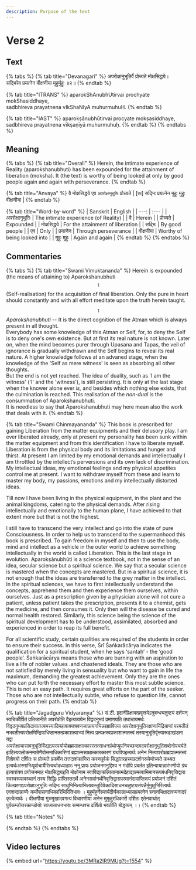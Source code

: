 ```yaml
---
description: Purpose of the text
---
```


# Verse 2

## Text

{% tabs %}
{% tab title="Devanagari" %}
अपरोक्षानुभूतिर्वै प्रोच्यते मोक्षसिद्धये।  
सद्भिरेव प्रयत्नेन वीक्षणीया मुहुर्मुहुः ॥२॥
{% endtab %}

{% tab title="ITRANS" %}
aparokShAnubhUtirvai prochyate mokShasiddhaye,  
sadbhireva prayatnena vIkShaNIyA muhurmuhuH.
{% endtab %}

{% tab title="IAST" %}
aparokṣānubhūtirvai procyate mokṣasiddhaye,  
sadbhireva prayatnena vīkṣaṇīyā muhurmuhuḥ.
{% endtab %}
{% endtabs %}

## Meaning

{% tabs %}
{% tab title="Overall" %}
Herein, the intimate experience of Reality \(aparokshanubhuti\) has been expounded for the attainment of liberation \(moksha\). It \(the text\) is worthy of being looked at only by good people again and again with perseverance.
{% endtab %}

{% tab title="Anvaya" %}
वै मोक्षसिद्धये एव `अपरोक्षानुभूतिः` प्रोच्यते \| \[`सा`\] सद्भिः प्रयत्नेन मुहुः मुहुः वीक्षणीया \|
{% endtab %}

{% tab title="Word-by-word" %}
| Sanskrit | English |
| ---: | :--- |
| अपरोक्षानुभूतिः | The intimate experience \(of Reality\) |
| वै | Herein |
| प्रोच्यते | Expounded |
| मोक्षसिद्धये | For the attainment of liberation |
| सद्भिः | By good people |
| एव | Only |
| प्रयत्नेन | Through perseverance |
| वीक्षणीया | Worthy of being looked into |
| मुहुः मुहुः | Again and again |
{% endtab %}
{% endtabs %}

## Commentaries

{% tabs %}
{% tab title="Swami Vimuktananda" %}
Herein is expounded \(the means of attaining to\) Aparokshanubhuti$$^1$$ \(Self-realisation\) for the acquisition of final liberation. Only the pure in heart should constantly and with all effort meditate upon the truth herein taught.

$$^1$$_Aparokshanubhuti_ -- It is the direct cognition of the Atman which is always present in all thought.  
Everybody has some knowledge of this Atman or Self, for, to deny the Self is to deny one's own existence. But at first its real nature is not known. Later on, when the mind becomes purer through Upasana and Tapas, the veil of ignorance is gradually withdrawn and the Self begins to reveal its real nature. A higher knowledge follows at an advaned stage, when the knowledge of the 'Self as mere witness' is seen as absorbing all other thoughts.  
But the end is not yet reached. The idea of duality, such as 'I am the witness' \('I' and the 'witness'\), is still persisting. It is only at the last stage when the knower alone ever _is,_ and besides which nothing else exists, that the culmination is reached. This realisation of the _non-dual_ is the consummation of Aparokshanubhuti.  
It is needless to say that Aparokshanubhuti may here mean also the work that deals with it.
{% endtab %}

{% tab title="Swami Chinmayananda" %}
This book is prescribed for gaining Liberation from the matter equipments and their delusory play. I am ever liberated already, only at present my personality has been sunk within the matter equipment and from this identification I have to liberate myself. Liberation is from the physical body and its limitations and hunger and thirst. At present I am limited by my emotional demands and intellectually I am throttled by the intellect’s perversions and its own lack of discrimination. My intellectual ideas, my emotional feelings and my physical appetites control me at present. I want to withdraw myself from these and learn to master my body, my passions, emotions and my intellectually distorted ideas. 

Till now I have been living in the physical equipment, in the plant and the animal kingdoms, catering to the physical demands. After rising intellectually and emotionally to the human plane, I have achieved to that extent more but that is not the highest. 

I still have to transcend the very intellect and go into the state of pure Consciousness. In order to help us to transcend to the supermanhood this book is prescribed. To gain freedom in myself and then to use the body, mind and intellect as a vehicle in the outer world to achieve something intellectually in the world is called Liberation. This is the last stage in evolution. Aparokṣānubhūti is a science textbook, not in the sense of an idea, secular science but a spiritual science. We say that a secular science is mastered when the concepts are mastered. But in a spiritual science, it is not enough that the ideas are transferred to the grey matter in the intellect. In the spiritual sciences, we have to first intellectuaIly understand the concepts, apprehend them and then experience them ourselves, within ourselves. Just as a prescription given by a physician alone will not cure a patient, unless patient takes the prescription, presents it to a chemist, gets the medicine, and then consumes it. Only then will the disease be cured and normal health restored. Similarly, this science being the science of the spiritual development has to be understood, assimilated, absorbed and experienced in order to reap its full benefit. 

For all scientific study, certain qualities are required of the students in order to ensure their success. In this verse, Śrī Śaṅkarācārya indicates the qualification for a spiritual student, when he says ‘santaḥ’ - the ‘good people’. Śaṅkarācārya means those who are burning with an aspiration to live a life of nobler values .and chastened ideals. They are those who are not satisfied by merely living in sensuality but who want to gain in life the maximum, demanding the greatest achievement. Only they are the ones who can put forth the necessary effort to master this most subtle science. This is not an easy path. It requires great efforts on the part of the seeker. Those who are not intellectually subtle, who refuse to question life, cannot progress on their path.
{% endtab %}

{% tab title="Jagadguru Vidyaranya" %}
सं.टी. इदानींप्रेक्षावत्प्रवृत्तयेऽनुबन्धचतुष्टयं दर्शयन् स्वचिकीर्षितं प्रतिजानीते अपरोक्षेति वैइत्यव्ययेन विद्वदनुभवं प्रमाणयति तथाचायमर्थः विद्वदनुभवप्रसिदायातत्त्वमस्यादिमहावाक्यश्रवणजाप्रत्यगभिन्नब्रह्मविपया अपरोक्षानुभूतिरक्षाणामिंद्रियाणां परमतीतं नभवतीत्यपरोक्षमिम्द्रियाधिष्ठानतत्प्रकाशत्वाभ्यां नित्य प्रत्यक्षस्वप्रकाशात्मतत्त्वं तस्यानुभूतिर्वृत्त्यारूढाखंडता यद्वा अपरोक्षाचासावनुभूतिर्विद्याऽपरपर्यायोब्रह्मसाक्षात्कारस्तत्साधनग्रंथोप्युपनिपच्छन्दवदपरोक्षानुभूतिशब्देनोपचर्यते झटित्यवलोकनमात्रेणैवोत्तमाधिकारिणां ब्रह्मात्मसाक्षात्कारकारणं ग्रंथविपइत्यर्थः अनेन नित्यापरोक्षब्रह्मात्मतत्त्वं विशेषयो दर्शितः स प्रोच्यते प्रकर्षेण तत्तदाशंकानिरा करणपूर्वकं सिद्धांतरहस्यप्रदर्शनरूपेणोच्यते कथ्यत इत्यर्थःअस्माभिःपूर्वाचार्यैरित्यर्थादध्याहारः ननु प्रायः प्रयोजनमनुद्दिश्य न मंदोपि प्रवर्तत इतिन्यायान्नारंभणीयो ग्रंथ इत्याशंक्य प्रयोजनमाह मोक्षसिद्धयइति मोक्षोनाम स्वाविद्याकल्पितानात्मदेहाद्यात्मत्वाभिमानरूपबंधनिवृत्तिद्वारा स्वस्वरूपावस्थानं तस्य सिद्धिः प्राप्तिस्तदर्थै अनेनसर्वानर्थनिवृत्तिद्वारापरमानंदावाप्तिरूपं प्रयोजनं दर्शितं किंलक्षणाऽपरोक्षाऽनुभूतिः सद्भिः साधुभिनित्यानित्यवस्तुविवेकादिसाधनचतुष्टयसंपन्नैर्मुमुक्षुभिरित्यर्थः एवशब्दान्नान्यैः कर्मोपासनाधिकारिभिरितिभावः । मुहुर्महुर्नैरम्तर्यदीर्घकालाभ्यासप्रयत्नेन स्नानभिक्षादावप्यनादरं कृत्वेत्यर्थः । वीक्षणीया गुरुमुखादवगत्य विचारणीया अनेन मुमुक्षुरधिकारी दर्शितः एतेनवार्थात् पुर्वकम्डोत्तरकाम्डोयोः साध्यसाधनभावः सम्बन्धश्च दर्शितो भवतीति बोद्धव्यम् ।।
{% endtab %}

{% tab title="Notes" %}

{% endtab %}
{% endtabs %}

## Video lectures

{% embed url="https://youtu.be/3MRa2lR9MUg?t=1554" %}



